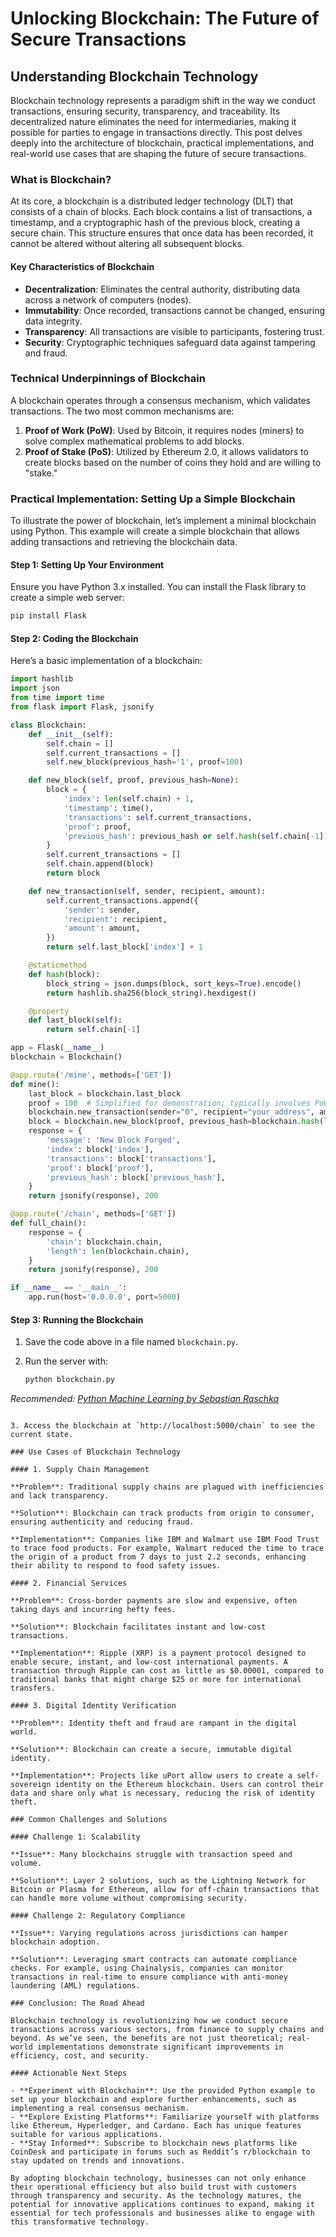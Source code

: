 # Unlocking Blockchain: The Future of Secure Transactions

## Understanding Blockchain Technology

Blockchain technology represents a paradigm shift in the way we conduct transactions, ensuring security, transparency, and traceability. Its decentralized nature eliminates the need for intermediaries, making it possible for parties to engage in transactions directly. This post delves deeply into the architecture of blockchain, practical implementations, and real-world use cases that are shaping the future of secure transactions.

### What is Blockchain?

At its core, a blockchain is a distributed ledger technology (DLT) that consists of a chain of blocks. Each block contains a list of transactions, a timestamp, and a cryptographic hash of the previous block, creating a secure chain. This structure ensures that once data has been recorded, it cannot be altered without altering all subsequent blocks.

#### Key Characteristics of Blockchain

- **Decentralization**: Eliminates the central authority, distributing data across a network of computers (nodes).
- **Immutability**: Once recorded, transactions cannot be changed, ensuring data integrity.
- **Transparency**: All transactions are visible to participants, fostering trust.
- **Security**: Cryptographic techniques safeguard data against tampering and fraud.

### Technical Underpinnings of Blockchain

A blockchain operates through a consensus mechanism, which validates transactions. The two most common mechanisms are:

1. **Proof of Work (PoW)**: Used by Bitcoin, it requires nodes (miners) to solve complex mathematical problems to add blocks.
2. **Proof of Stake (PoS)**: Utilized by Ethereum 2.0, it allows validators to create blocks based on the number of coins they hold and are willing to "stake."

### Practical Implementation: Setting Up a Simple Blockchain

To illustrate the power of blockchain, let’s implement a minimal blockchain using Python. This example will create a simple blockchain that allows adding transactions and retrieving the blockchain data.

#### Step 1: Setting Up Your Environment

Ensure you have Python 3.x installed. You can install the Flask library to create a simple web server:

```bash
pip install Flask
```

#### Step 2: Coding the Blockchain

Here’s a basic implementation of a blockchain:

```python
import hashlib
import json
from time import time
from flask import Flask, jsonify

class Blockchain:
    def __init__(self):
        self.chain = []
        self.current_transactions = []
        self.new_block(previous_hash='1', proof=100)

    def new_block(self, proof, previous_hash=None):
        block = {
            'index': len(self.chain) + 1,
            'timestamp': time(),
            'transactions': self.current_transactions,
            'proof': proof,
            'previous_hash': previous_hash or self.hash(self.chain[-1]),
        }
        self.current_transactions = []
        self.chain.append(block)
        return block

    def new_transaction(self, sender, recipient, amount):
        self.current_transactions.append({
            'sender': sender,
            'recipient': recipient,
            'amount': amount,
        })
        return self.last_block['index'] + 1

    @staticmethod
    def hash(block):
        block_string = json.dumps(block, sort_keys=True).encode()
        return hashlib.sha256(block_string).hexdigest()

    @property
    def last_block(self):
        return self.chain[-1]

app = Flask(__name__)
blockchain = Blockchain()

@app.route('/mine', methods=['GET'])
def mine():
    last_block = blockchain.last_block
    proof = 100  # Simplified for demonstration; typically involves PoW logic
    blockchain.new_transaction(sender="0", recipient="your_address", amount=1)
    block = blockchain.new_block(proof, previous_hash=blockchain.hash(last_block))
    response = {
        'message': 'New Block Forged',
        'index': block['index'],
        'transactions': block['transactions'],
        'proof': block['proof'],
        'previous_hash': block['previous_hash'],
    }
    return jsonify(response), 200

@app.route('/chain', methods=['GET'])
def full_chain():
    response = {
        'chain': blockchain.chain,
        'length': len(blockchain.chain),
    }
    return jsonify(response), 200

if __name__ == '__main__':
    app.run(host='0.0.0.0', port=5000)
```

#### Step 3: Running the Blockchain

1. Save the code above in a file named `blockchain.py`.
2. Run the server with:

   ```bash
   python blockchain.py

*Recommended: <a href="https://amazon.com/dp/B08N5WRWNW?tag=aiblogcontent-20" target="_blank" rel="nofollow sponsored">Python Machine Learning by Sebastian Raschka</a>*

   ```

3. Access the blockchain at `http://localhost:5000/chain` to see the current state.

### Use Cases of Blockchain Technology

#### 1. Supply Chain Management

**Problem**: Traditional supply chains are plagued with inefficiencies and lack transparency.

**Solution**: Blockchain can track products from origin to consumer, ensuring authenticity and reducing fraud.

**Implementation**: Companies like IBM and Walmart use IBM Food Trust to trace food products. For example, Walmart reduced the time to trace the origin of a product from 7 days to just 2.2 seconds, enhancing their ability to respond to food safety issues.

#### 2. Financial Services

**Problem**: Cross-border payments are slow and expensive, often taking days and incurring hefty fees.

**Solution**: Blockchain facilitates instant and low-cost transactions.

**Implementation**: Ripple (XRP) is a payment protocol designed to enable secure, instant, and low-cost international payments. A transaction through Ripple can cost as little as $0.00001, compared to traditional banks that might charge $25 or more for international transfers.

#### 3. Digital Identity Verification

**Problem**: Identity theft and fraud are rampant in the digital world.

**Solution**: Blockchain can create a secure, immutable digital identity.

**Implementation**: Projects like uPort allow users to create a self-sovereign identity on the Ethereum blockchain. Users can control their data and share only what is necessary, reducing the risk of identity theft.

### Common Challenges and Solutions

#### Challenge 1: Scalability

**Issue**: Many blockchains struggle with transaction speed and volume.

**Solution**: Layer 2 solutions, such as the Lightning Network for Bitcoin or Plasma for Ethereum, allow for off-chain transactions that can handle more volume without compromising security.

#### Challenge 2: Regulatory Compliance

**Issue**: Varying regulations across jurisdictions can hamper blockchain adoption.

**Solution**: Leveraging smart contracts can automate compliance checks. For example, using Chainalysis, companies can monitor transactions in real-time to ensure compliance with anti-money laundering (AML) regulations.

### Conclusion: The Road Ahead

Blockchain technology is revolutionizing how we conduct secure transactions across various sectors, from finance to supply chains and beyond. As we’ve seen, the benefits are not just theoretical; real-world implementations demonstrate significant improvements in efficiency, cost, and security.

#### Actionable Next Steps

- **Experiment with Blockchain**: Use the provided Python example to set up your blockchain and explore further enhancements, such as implementing a real consensus mechanism.
- **Explore Existing Platforms**: Familiarize yourself with platforms like Ethereum, Hyperledger, and Cardano. Each has unique features suitable for various applications.
- **Stay Informed**: Subscribe to blockchain news platforms like CoinDesk and participate in forums such as Reddit’s r/blockchain to stay updated on trends and innovations.

By adopting blockchain technology, businesses can not only enhance their operational efficiency but also build trust with customers through transparency and security. As the technology matures, the potential for innovative applications continues to expand, making it essential for tech professionals and businesses alike to engage with this transformative technology.